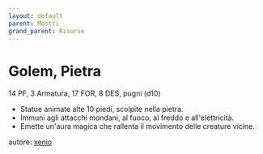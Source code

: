 ```yaml
---
layout: default
parent: Mostri
grand_parent: Risorse
---
```


# Golem, Pietra
14 PF, 3 Armatura, 17 FOR, 8 DES, pugni (d10)  
- Statue animate alte 10 piedi, scolpite nella pietra.
- Immuni agli attacchi mondani, al fuoco, al freddo e all'elettricità.
- Emette un'aura magica che rallenta il movimento delle creature vicine.

autore: [xenio](https://xenioinabottle.blogspot.com)

